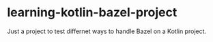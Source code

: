 # learning-kotlin-bazel-project

Just a project to test differnet ways to handle Bazel on a Kotlin project.
